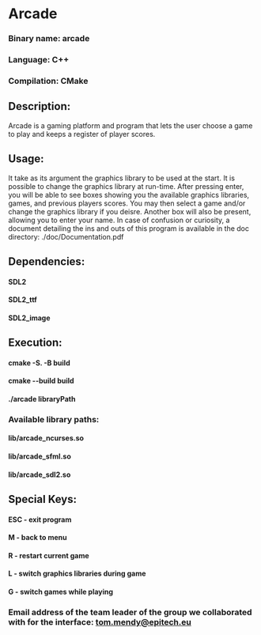 # Arcade

### Binary name: arcade
### Language: C++
### Compilation: CMake

## Description:
Arcade is a gaming platform and program that lets the user choose a game to play and keeps a register of player scores.

## Usage:
It take as its argument the graphics library to be used at the start. It is possible to change the graphics library at run-time.
After pressing enter, you will be able to see boxes showing you the available graphics libraries, games, and previous players scores.
You may then select a game and/or change the graphics library if you deisre. Another box will also be present, allowing you to enter your name.
In case of confusion or curiosity, a document detailing the ins and outs of this program is available in the doc directory: ./doc/Documentation.pdf

## Dependencies:
#### SDL2
#### SDL2_ttf
#### SDL2_image

## Execution:
#### cmake -S. -B build
#### cmake --build build
#### ./arcade libraryPath

### Available library paths:
#### lib/arcade_ncurses.so
#### lib/arcade_sfml.so
#### lib/arcade_sdl2.so

## Special Keys:
#### ESC - exit program
#### M - back to menu
#### R - restart current game
#### L - switch graphics libraries during game
#### G - switch games while playing

### Email address of the team leader of the group we collaborated with for the interface: tom.mendy@epitech.eu
